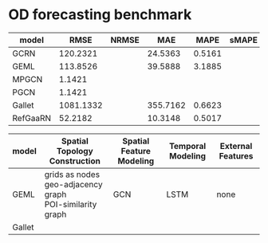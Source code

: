 # OD forecasting benchmark











| model | RMSE | NRMSE | MAE | MAPE | sMAPE |
| ----- | ----- | ----- | ----- | ----- | ----- | 
| GCRN  | 120.2321 |       |24.5363|0.5161|       |
| GEML  | 113.8526 |       |39.5888|3.1885|       |
| MPGCN | 1.1421 |       |     |      |       |
| PGCN | 1.1421 |       |     |      |       |
| Gallet| 1081.1332|       |355.7162|0.6623|       |
|RefGaaRN| 52.2182|       |10.3148|0.5017|       |







| model | Spatial Topology Construction | Spatial Feature Modeling | Temporal Modeling | External Features |
| ----- | -----                         | -----                    | -----             | -----             |
| GEML  | grids as nodes <br> geo-adjacency graph <br> POI-similarity graph | GCN                         |  LSTM             | none              |
| Gallet |
